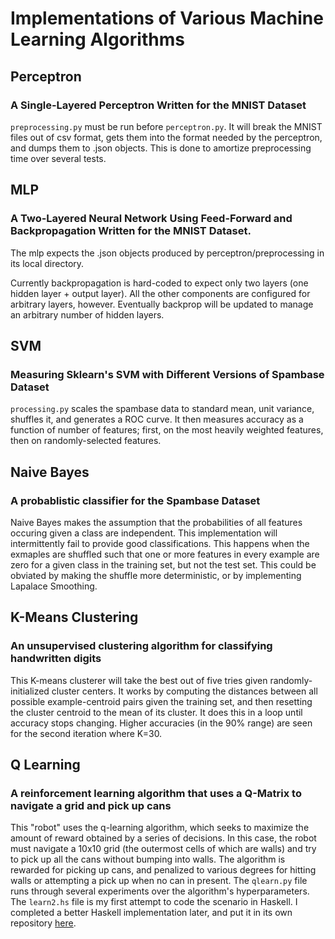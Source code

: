# Implementations of Various Machine Learning Algorithms

## Perceptron
### A Single-Layered Perceptron Written for the MNIST Dataset
`preprocessing.py` must be run before `perceptron.py`. It will break the MNIST files out of csv format,
gets them into the format needed by the perceptron, and dumps them to .json objects. This is done to 
amortize preprocessing time over several tests.

## MLP
### A Two-Layered Neural Network Using Feed-Forward and Backpropagation Written for the MNIST Dataset.
The mlp expects the .json objects produced by perceptron/preprocessing in its local directory.

Currently backpropagation is hard-coded to expect only two layers (one hidden layer + output layer). 
All the other components are configured for arbitrary layers, however. Eventually backprop will be
updated to manage an arbitrary number of hidden layers.

## SVM
### Measuring Sklearn's SVM with Different Versions of Spambase Dataset
`processing.py` scales the spambase data to standard mean, unit variance, shuffles it, and generates a ROC curve.
It then measures accuracy as a function of number of features; first, on the most heavily weighted features, then
on randomly-selected features.

## Naive Bayes
### A probablistic classifier for the Spambase Dataset
Naive Bayes makes the assumption that the probabilities of all features occuring given a class are independent.
This implementation will intermittently fail to provide good classifications. This happens when the exmaples
are shuffled such that one or more features in every example are zero for a given class in the training set, but
not the test set. This could be obviated by making the shuffle more deterministic, or by implementing Lapalace
Smoothing.

## K-Means Clustering
### An unsupervised clustering algorithm for classifying handwritten digits
This K-means clusterer will take the best out of five tries given randomly-initialized cluster centers. It
works by computing the distances between all possible example-centroid pairs given the training set, and then
resetting the cluster centroid to the mean of its cluster. It does this in a loop until accuracy stops 
changing. Higher accuracies (in the 90% range) are seen for the second iteration where K=30.

## Q Learning
### A reinforcement learning algorithm that uses a Q-Matrix to navigate a grid and pick up cans
This "robot" uses the q-learning algorithm, which seeks to maximize the amount of reward obtained by a series
of decisions. In this case, the robot must navigate a 10x10 grid (the outermost cells of which are walls) and
try to pick up all the cans without bumping into walls. The algorithm is rewarded for picking up cans, and
penalized to various degrees for hitting walls or attempting a pick up when no can in present.
The `qlearn.py` file runs through several experiments over the algorithm's hyperparameters.
The `learn2.hs` file is my first attempt to code the scenario in Haskell. I completed a better Haskell
implementation later, and put it in its own repository [here](https://github.com/codyshepherd/qlearn_functional).
